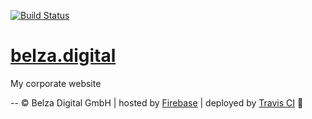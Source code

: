 [![Build Status](https://travis-ci.org/layflags/belza.digital.svg?branch=master)](https://travis-ci.org/layflags/belza.digital)

# [belza.digital](http://belza.digital)
My corporate website

--
© Belza Digital GmbH | hosted by [Firebase](https://firebase.google.com) | deployed by [Travis CI](https://travis-ci.org/layflags/belza.digital) :metal:
